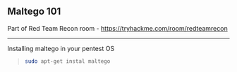 ## Maltego 101

Part of Red Team Recon room - https://tryhackme.com/room/redteamrecon

--- 

Installing maltego in your pentest OS
>```bash
>sudo apt-get instal maltego
>```